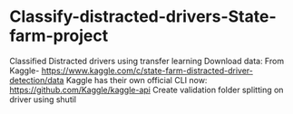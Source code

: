 # Classify-distracted-drivers-State-farm-project
Classified Distracted drivers using transfer learning
Download data:
From Kaggle- https://www.kaggle.com/c/state-farm-distracted-driver-detection/data
Kaggle has their own official CLI now: https://github.com/Kaggle/kaggle-api
Create validation folder splitting on driver using shutil
